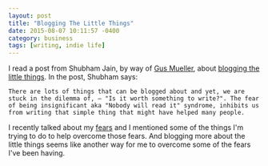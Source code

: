 ```yaml
---
layout: post
title: "Blogging The Little Things"
date: 2015-08-07 10:11:57 -0400
category: business
tags: [writing, indie life]
---
```

I read a post from Shubham Jain, by way of [Gus Mueller][1], about [blogging the little things][2]. In the post, Shubham says:

    There are lots of things that can be blogged about and yet, we are stuck in the dilemma of, – "Is it worth something to write?". The fear of being insignificant aka "Nobody will read it" syndrome, inhibits us from writing that simple thing that might have helped many people.

I recently talked about my [fears][3] and I mentioned some of the things I'm trying to do to help overcome those fears. And blogging more about the little things seems like another way for me to overcome some of the fears I've been having.

[1]: http://shapeof.com/archives/2015/7/coffee_coder_-_blog_little_things.html
[2]: http://coffeecoder.net/blog/blog-little-things/
[3]: http://www.thecave.com/2015/07/02/fear/
